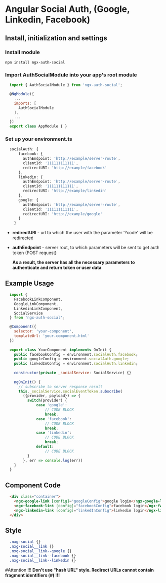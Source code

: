# Angular Social Auth, (Google, Linkedin, Facebook)
## Install, initialization and settings

### Install module
``npm install ngx-auth-social``

### Import AuthSocialModule into your app's root module
```javascript
  import { AuthSocialModule } from 'ngx-auth-social';

  @NgModule({
    ...
    imports: [
      AuthSocialModule
    ],
    ...
  })
  export class AppModule { }
```

### Set up your environment.ts
```typescript
  socialAuth: {
      facebook: {
        authEndpoint: 'http://example/server-route',
        clientId: '111111111111',
        redirectURI: 'http://example/facebook'
      },
      linkedin: {
        authEndpoint: 'http://example/server-route',
        clientId: '111111111111',
        redirectURI: 'http://example/linkedin'
      },
      google: {
        authEndpoint: 'http://example/server-route',
        clientId: '111111111111',
        redirectURI: 'http://example/google'
      }
    }
```
- **redirectURI** - url to which the user with the parameter '?code' will be redirected
- **authEndpoint** - server rout, to which parameters will be sent to get auth 
token (POST request)

  **As a result, the server has all the necessary parameters to authenticate and 
  return token or user data**

## Example Usage

```javascript
  import { 
    FacebookLinkComponent,
    GoogleLinkComponent,
    LinkedinLinkComponent,
    SocialService
  } from 'ngx-auth-social';

  @Component({
    selector: 'your-component',
    templateUrl: 'your.component.html'
  })
  
  export class YourComponent implements OnInit {
    public facebookConfig = environment.socialAuth.facebook;
    public googleConfig = environment.socialAuth.google;
    public linkedInConfig = environment.socialAuth.linkedin;
    
    constructor(private _socialService: SocialService) {}
    
    ngOnInit() {
      // subscribe to server response result
      this._socialService.socialEventToken.subscribe(
        ({provider, payload}) => {
          switch(provider) {
              case 'google':
                  // CODE BLOCK
                  break;
              case 'facebook':
                  // CODE BLOCK
                  break;
              case 'linkedin':
                  // CODE BLOCK
                  break;    
              default:
                  // CODE BLOCK
          }
        }, err => console.log(err))
    }
  }
```

## Component Code
```html
  <div class="container">
    <ngx-google-link [config]="googleConfig">google login</ngx-google-link>
    <ngx-facebook-link [config]="facebookConfig">facebook login</ngx-facebook-link>
    <ngx-linkedin-link [config]="linkedInConfig">linkedin login</ngx-linkedin-link>
  </div>
```


## Style
```scss
  .nxg-social {}
  .nxg-social__link {}
  .nxg-social__link--google {}
  .nxg-social__link--facebook {}
  .nxg-social__link--linkedin {}
```

#Attention !!!
**Don't use "hash URL" style. Redirect URLs cannot contain fragment identifiers (#)
 !!!**
